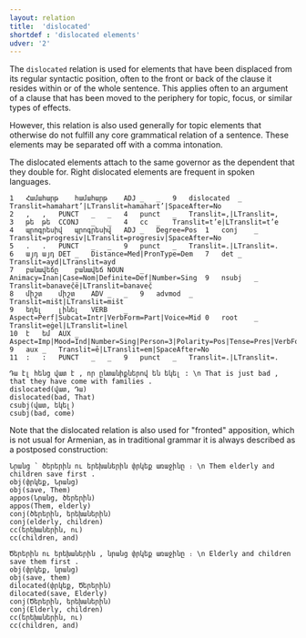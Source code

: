 ```yaml
---
layout: relation
title:  'dislocated'
shortdef : 'dislocated elements'
udver: '2'
---
```


The `dislocated` relation is used for elements that have been displaced from its regular syntactic position, often to the front or back of the clause it resides within or of the whole sentence. This applies often to an argument of a clause that has been moved to the periphery for topic, focus, or similar types of effects.

However, this relation is also used generally for topic elements that otherwise do not fulfill any core grammatical relation of a sentence. These elements may be separated off with a comma intonation.

The dislocated elements attach to the same governor as the dependent that they double for. Right dislocated elements are frequent in
spoken languages.

~~~ conllu
1	Համահարթ	համահարթ	ADJ	_	_	9	dislocated	_	Translit=hamahart’|LTranslit=hamahart’|SpaceAfter=No
2	,	,	PUNCT	_	_	4	punct	_	Translit=,|LTranslit=,
3	թե	թե	CCONJ	_	_	4	cc	_	Translit=t’e|LTranslit=t’e
4	պրոգրեսիվ	պրոգրեսիվ	ADJ	_	Degree=Pos	1	conj	_	Translit=progresiv|LTranslit=progresiv|SpaceAfter=No
5	.	.	PUNCT	_	_	9	punct	_	Translit=.|LTranslit=.
6	այդ	այդ	DET	_	Distance=Med|PronType=Dem	7	det	_	Translit=ayd|LTranslit=ayd
7	բանավեճը	բանավեճ	NOUN	_	Animacy=Inan|Case=Nom|Definite=Def|Number=Sing	9	nsubj	_	Translit=banaveč̣ë|LTranslit=banaveč̣
8	միշտ	միշտ	ADV	_	_	9	advmod	_	Translit=mišt|LTranslit=mišt
9	եղել	լինել	VERB	_	Aspect=Perf|Subcat=Intr|VerbForm=Part|Voice=Mid	0	root	_	Translit=eġel|LTranslit=linel
10	է	եմ	AUX	_	Aspect=Imp|Mood=Ind|Number=Sing|Person=3|Polarity=Pos|Tense=Pres|VerbForm=Fin	9	aux	_	Translit=ē|LTranslit=em|SpaceAfter=No
11	:	:	PUNCT	_	_	9	punct	_	Translit=.|LTranslit=.

~~~

~~~ sdparse
Դա էլ հենց վատ է , որ ընտանիքներով են եկել : \n That is just bad , that they have come with families .
dislocated(վատ, Դա)
dislocated(bad, That)
csubj(վատ, եկել)
csubj(bad, come)
~~~

Note that the dislocated relation is also used for "fronted" apposition, which is not usual for Armenian, as in traditional grammar it is always described as a postposed construction:

~~~ sdparse
Նրանց ՝ ծերերին ու երեխաներին փրկեք առաջինը ։ \n Them elderly and children save first .
obj(փրկեք, Նրանց)
obj(save, Them)
appos(Նրանց, ծերերին)
appos(Them, elderly)
conj(ծերերին, երեխաներին)
conj(elderly, children)
cc(երեխաներին, ու)
cc(children, and)
~~~ 

~~~ sdparse
Ծերերին ու երեխաներին , նրանց փրկեք առաջինը ։ \n Elderly and children save them first .
obj(փրկեք, նրանց)
obj(save, them)
dilocated(փրկեք, Ծերերին)
dilocated(save, Elderly)
conj(Ծերերին, երեխաներին)
conj(Elderly, children)
cc(երեխաներին, ու)
cc(children, and)
~~~
<!-- Interlanguage links updated So kvě 14 19:03:32 CEST 2022 -->
